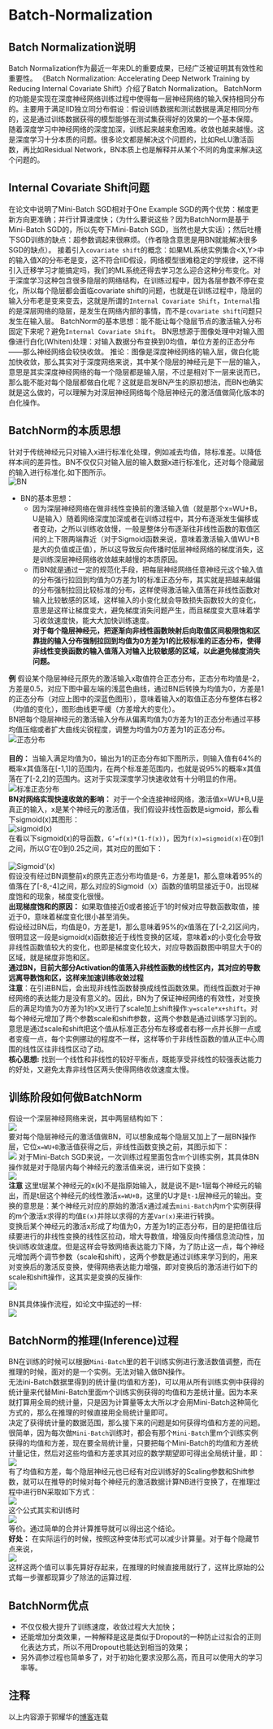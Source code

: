 # Batch-Normalization
## Batch Normalization说明
Batch Normalization作为最近一年来DL的重要成果，已经广泛被证明其有效性和重要性。
  《Batch Normalization: Accelerating Deep Network Training by Reducing Internal Covariate Shift》介绍了Batch Normalization。
   BatchNorm的功能是实现在深度神经网络训练过程中使得每一层神经网络的输入保持相同分布的。主要用于满足IID独立同分布假设：假设训练数据和测试数据是满足相同分布的，这是通过训练数据获得的模型能够在测试集获得好的效果的一个基本保障。
   随着深度学习中神经网络的深度加深，训练起来越来愈困难。收敛也越来越慢。这是深度学习十分本质的问题。很多论文都是解决这个问题的，比如ReLU激活函数，再比如Residual Network，BN本质上也是解释并从某个不同的角度来解决这个问题的。
   
## Internal Covariate Shift问题
  在论文中说明了Mini-Batch SGD相对于One Example SGD的两个优势：梯度更新方向更准确；并行计算速度快；（为什么要说这些？因为BatchNorm是基于Mini-Batch SGD的，所以先夸下Mini-Batch SGD，当然也是大实话）；然后吐槽下SGD训练的缺点：超参数调起来很麻烦。（作者隐含意思是用BN就能解决很多SGD的缺点）。
  接着引入`covariate shift`的概念：如果ML系统实例集合<X,Y>中的输入值X的分布老是变，这不符合IID假设，网络模型很难稳定的学规律，这不得引入迁移学习才能搞定吗，我们的ML系统还得去学习怎么迎合这种分布变化。对于深度学习这种包含很多隐层的网络结构，在训练过程中，因为各层参数不停在变化，所以每个隐层都会面临covariate shift的问题，也就是在训练过程中，隐层的输入分布老是变来变去，这就是所谓的`Internal Covariate Shift`，`Internal`指的是深层网络的隐层，是发生在网络内部的事情，而不是`covariate shift`问题只发生在输入层。
  BatchNorm的基本思想：能不能让每个隐层节点的激活输入分布固定下来呢？避免`Internal Covariate Shift`。
  BN思想源于图像处理中对输入图像进行白化(Whiten)处理：对输入数据分布变换到0均值，单位方差的正态分布——那么神经网络会较快收敛。
  推论：图像是深度神经网络的输入层，做白化能加快收敛，那么其实对于深度网络来说，其中某个隐层的神经元是下一层的输入，意思是其实深度神经网络的每一个隐层都是输入层，不过是相对下一层来说而已，那么能不能对每个隐层都做白化呢？这就是启发BN产生的原初想法，而BN也确实就是这么做的，可以理解为对深层神经网络每个隐层神经元的激活值做简化版本的白化操作。<br>
## BatchNorm的本质思想
   针对于传统神经元只对输入x进行标准化处理，例如减去均值，除标准差。以降低样本间的差异性。BN不仅仅只对输入层的输入数据x进行标准化，还对每个隐藏层的输入进行标准化.如下图所示。 <br>
  ![BN](https://img-blog.csdn.net/20170721163449112?watermark/2/text/aHR0cDovL2Jsb2cuY3Nkbi5uZXQvd2hpdGVzaWxlbmNl/font/5a6L5L2T/fontsize/400/fill/I0JBQkFCMA==/dissolve/70/gravity/SouthEast)
- BN的基本思想：
  * 因为深层神经网络在做非线性变换前的激活输入值（就是那个x=WU+B，U是输入）随着网络深度加深或者在训练过程中，其分布逐渐发生偏移或者变动，之所以训练收敛慢，一般是整体分布逐渐往非线性函数的取值区间的上下限两端靠近（对于Sigmoid函数来说，意味着激活输入值WU+B是大的负值或正值），所以这导致反向传播时低层神经网络的梯度消失，这是训练深层神经网络收敛越来越慢的本质原因。<br>
  * 而BN就是通过一定的规范化手段，把每层神经网络任意神经元这个输入值的分布强行拉回到均值为0方差为1的标准正态分布，其实就是把越来越偏的分布强制拉回比较标准的分布，这样使得激活输入值落在非线性函数对输入比较敏感的区域，这样输入的小变化就会导致损失函数较大的变化，意思是这样让梯度变大，避免梯度消失问题产生，而且梯度变大意味着学习收敛速度快，能大大加快训练速度。<br>
**对于每个隐层神经元，把逐渐向非线性函数映射后向取值区间极限饱和区靠拢的输入分布强制拉回到均值为0方差为1的比较标准的正态分布，使得非线性变换函数的输入值落入对输入比较敏感的区域，以此避免梯度消失问题。<br>**
  
 **例**  假设某个隐层神经元原先的激活输入x取值符合正态分布，正态分布均值是-2，方差是0.5，对应下图中最左端的浅蓝色曲线，通过BN后转换为均值为0，方差是1的正态分布（对应上图中的深蓝色图形），意味着输入x的取值正态分布整体右移2（均值的变化），图形曲线更平缓（方差增大的变化）。<br>
  BN把每个隐层神经元的激活输入分布从偏离均值为0方差为1的正态分布通过平移均值压缩或者扩大曲线尖锐程度，调整为均值为0方差为1的正态分布。<br>
![正态分布](https://images2018.cnblogs.com/blog/1192699/201804/1192699-20180405225246905-37854887.png)<br>   
   **目的：** 当输入满足均值为0，输出为1的正态分布如下图所示，则输入值有64%的概率x其值落在[-1,1]的范围内，在两个标准差范围内，也就是说95%的概率x其值落在了[-2,2]的范围内。这对于实现深度学习快速收敛有十分明显的作用。<br>
![标准正态分布](https://images2018.cnblogs.com/blog/1192699/201804/1192699-20180405225314624-527885612.png)<br>
  **BN对网络实现快速收敛的影响：** 对于一个全连接神经网络，激活值x=WU+B,U是真正的输入，x是某个神经元的激活值，我们假设非线性函数是sigmoid，那么看下sigmoid(x)其图形：<br>
![sigmoid(x)](https://images2018.cnblogs.com/blog/1192699/201804/1192699-20180407143109455-1460017374.png)<br> 
  在看以下sigmoid(x)的导函数，`G’=f(x)*(1-f(x))`，因为`f(x)=sigmoid(x)`在0到1之间，所以G’在0到0.25之间，其对应的图如下：<br>  
![ Sigmoid'(x)](https://images2018.cnblogs.com/blog/1192699/201804/1192699-20180407142351924-124461667.png)<br>
   假设没有经过BN调整前x的原先正态分布均值是-6，方差是1，那么意味着95%的值落在了[-8,-4]之间，那么对应的Sigmoid（x）函数的值明显接近于0，出现梯度饱和的现象，梯度变化很慢。<br>
   **出现梯度饱和的原因：** 如果取值接近0或者接近于1的时候对应导数函数取值，接近于0，意味着梯度变化很小甚至消失。<br>
   假设经过BN后，均值是0，方差是1，那么意味着95%的x值落在了[-2,2]区间内，很明显这一段是sigmoid(x)函数接近于线性变换的区域，意味着x的小变化会导致非线性函数值较大的变化，也即是梯度变化较大，对应导数函数图中明显大于0的区域，就是梯度非饱和区。<br>
   **通过BN，目前大部分Activation的值落入非线性函数的线性区内，其对应的导数远离导数饱和区，这样来加速训练收敛过程<br>**
  **注意**：在引进BN后，会出现非线性函数替换成线性函数效果。而线性函数对于神经网络的表达能力是没有意义的。因此，BN为了保证神经网络的有效性，对变换后的满足均值为0方差为1的x又进行了scale加上shift操作:`y=scale*x+shift`。对每个神经元增加了两个参数scale和shift参数，这两个参数是通过训练学习到的。意思是通过scale和shift把这个值从标准正态分布左移或者右移一点并长胖一点或者变瘦一点，每个实例挪动的程度不一样，这样等价于非线性函数的值从正中心周围的线性区往非线性区动了动。<br>
  **核心思想:** 找到一个线性和非线性的较好平衡点，既能享受非线性的较强表达能力的好处，又避免太靠非线性区两头使得网络收敛速度太慢。<br>
## 训练阶段如何做BatchNorm
  假设一个深层神经网络来说，其中两层结构如下：<br>
  ![](https://images2018.cnblogs.com/blog/1192699/201804/1192699-20180405213859690-1933561230.png)<br>
  要对每个隐层神经元的激活值做BN，可以想象成每个隐层又加上了一层BN操作层，它位`x=WU+B`激活值获得之后，非线性函数变换之前，其图示如下：<br>
  ![](https://images2018.cnblogs.com/blog/1192699/201804/1192699-20180405213955224-1791925244.png)
  对于Mini-Batch SGD来说，一次训练过程里面包含m个训练实例，其具体BN操作就是对于隐层内每个神经元的激活值来说，进行如下变换：<br>
![](https://images2018.cnblogs.com/blog/1192699/201804/1192699-20180407142802238-1209499294.png)<br>
**注意** 这里t层某个神经元的x(k)不是指原始输入，就是说不是t-1层每个神经元的输出，而是t层这个神经元的线性激活`x=WU+B`，这里的U才是`t-1`层神经元的输出。变换的意思是：某个神经元对应的原始的激活x通过减去`mini-Batch`内m个实例获得的m个激活x求得的均值`E(x)`并除以求得的方差`Var(x)`来进行转换。<br>
  变换后某个神经元的激活x形成了均值为0，方差为1的正态分布，目的是把值往后续要进行的非线性变换的线性区拉动，增大导数值，增强反向传播信息流动性，加快训练收敛速度。但是这样会导致网络表达能力下降，为了防止这一点，每个神经元增加两个调节参数（scale和shift），这两个参数是通过训练来学习到的，用来对变换后的激活反变换，使得网络表达能力增强，即对变换后的激活进行如下的scale和shift操作，这其实是变换的反操作:<br>
  ![](https://images2018.cnblogs.com/blog/1192699/201804/1192699-20180407142923190-79595046.png)<br>  
  BN其具体操作流程，如论文中描述的一样:<br>
  ![](https://images2018.cnblogs.com/blog/1192699/201804/1192699-20180407142956288-903484055.png)<br>
 ## BatchNorm的推理(Inference)过程
 BN在训练的时候可以根据`Mini-Batch`里的若干训练实例进行激活数值调整，而在推理的时候，面对的是一个实例。无法对输入做BN操作。<br>
 无法ini-Batch数据里得到的统计量(均值和方差)，可以用从所有训练实例中获得的统计量来代替Mini-Batch里面m个训练实例获得的均值和方差统计量。因为本来就打算用全局的统计量，只是因为计算量等太大所以才会用Mini-Batch这种简化方式的，那么在推理的时候直接用全局统计量即可。<br>
 决定了获得统计量的数据范围，那么接下来的问题是如何获得均值和方差的问题。很简单，因为每次做`Mini-Batch`训练时，都会有那个`Mini-Batch`里m个训练实例获得的均值和方差，现在要全局统计量，只要把每个Mini-Batch的均值和方差统计量记住，然后对这些均值和方差求其对应的数学期望即可得出全局统计量，即：<br>
  ![](https://images2018.cnblogs.com/blog/1192699/201804/1192699-20180407143405654-1995556833.png)<br>
有了均值和方差，每个隐层神经元也已经有对应训练好的Scaling参数和Shift参数，就可以在推导的时候对每个神经元的激活数据计算NB进行变换了，在推理过程中进行BN采取如下方式：<br>
![](https://images2018.cnblogs.com/blog/1192699/201804/1192699-20180407143658338-63450857.png)<br>
  这个公式其实和训练时<br>
![](https://images2018.cnblogs.com/blog/1192699/201804/1192699-20180407143807788-1841864822.png)<br>
  等价。通过简单的合并计算推导就可以得出这个结论。<br>
**好处：** 在实际运行的时候，按照这种变体形式可以减少计算量。对于每个隐藏节点来说，<br>
![](https://images2018.cnblogs.com/blog/1192699/201804/1192699-20180407144519480-1024698421.png)<br>
  这样这两个值可以事先算好存起来，在推理的时候直接用就行了，这样比原始的公式每一步骤都现算少了除法的运算过程.<br>

## BatchNorm优点
- 不仅仅极大提升了训练速度，收敛过程大大加快；
- 还能增加分类效果，一种解释是这是类似于Dropout的一种防止过拟合的正则化表达方式，所以不用Dropout也能达到相当的效果；
- 另外调参过程也简单多了，对于初始化要求没那么高，而且可以使用大的学习率等。
## 注释
以上内容源于郭耀华的[博客](https://www.cnblogs.com/guoyaohua/p/8724433.html)连载
